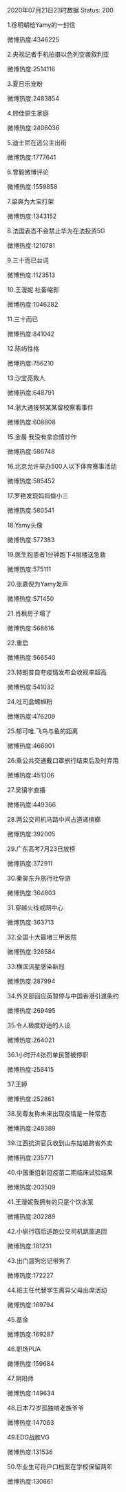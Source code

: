 2020年07月21日23时数据
Status: 200

1.徐明朝给Yamy的一封信

微博热度:4346225

2.央视记者手机拍摄以色列空袭叙利亚

微博热度:2514116

3.夏日乐宠粉

微博热度:2483854

4.顾佳原生家庭

微博热度:2406036

5.迪士尼在逃公主出街

微博热度:1777641

6.曾毅微博评论

微博热度:1559858

7.梁爽为大宝打架

微博热度:1343152

8.法国表态不会禁止华为在法投资5G

微博热度:1210781

9.三十而已台词

微博热度:1123513

10.王漫妮 社畜缩影

微博热度:1046282

11.三十而已

微博热度:841042

12.陈屿性格

微博热度:756210

13.沙宝亮救人

微博热度:648791

14.浙大通报努某某留校察看事件

微博热度:608808

15.金晨 我没有拿恋情炒作

微博热度:586748

16.北京允许举办500人以下体育赛事活动

微博热度:585452

17.罗艳发现妈妈做小三

微博热度:580541

18.Yamy头像

微博热度:577383

19.医生抱患者1分钟跑下4层楼送急救

微博热度:575111

20.张嘉倪为Yamy发声

微博热度:571450

21.肖枫房子塌了

微博热度:568616

22.重启

微博热度:566540

23.特朗普自夸疫情发布会收视率超高

微博热度:541032

24.吐司盒螺蛳粉

微博热度:476209

25.郁可唯 飞鸟与鱼的距离

微博热度:466901

26.乘公共交通戴口罩旅行结束后及时弃用

微博热度:451306

27.吴镇宇直播

微博热度:449366

28.两公交司机马路中间占道递槟榔

微博热度:392005

29.广东高考7月23日放榜

微博热度:372911

30.秦昊东升旅行社导游

微博热度:364803

31.穿越火线戒网中心

微博热度:363713

32.全国十大最堵三甲医院

微博热度:326584

33.横滨流星感染新冠

微博热度:287994

34.外交部回应英暂停与中国香港引渡条约

微博热度:269495

35.令人极度舒适的人设

微博热度:264021

36.1小时开4张罚单民警被停职

微博热度:258415

37.王婷

微博热度:252861

38.吴尊友称未来出现疫情是一种常态

微博热度:248389

39.江西抗洪官兵收到山东姑娘跨省外卖

微博热度:235771

40.中国重组新冠疫苗二期临床试验结果

微博热度:203509

41.王漫妮我拥有的只是个饮水泵

微博热度:202289

42.小偷行窃后逃跑公交司机跳窗追回

微博热度:181231

43.出门遛狗忘记带狗了

微博热度:172227

44.班主任代替学生离异父母出席活动

微博热度:169794

45.基金

微博热度:169287

46.职场PUA

微博热度:159684

47.阴阳师

微博热度:149634

48.日本72岁孤独啃老族爷爷

微博热度:147063

49.EDG战胜VG

微博热度:131536

50.毕业生可将户口档案在学校保留两年

微博热度:130661

